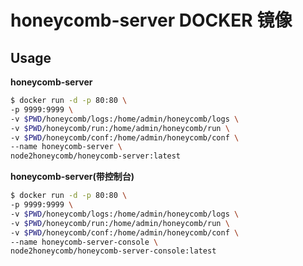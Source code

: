 # honeycomb-server DOCKER 镜像

## Usage

**honeycomb-server**

```bash
$ docker run -d -p 80:80 \
-p 9999:9999 \
-v $PWD/honeycomb/logs:/home/admin/honeycomb/logs \
-v $PWD/honeycomb/run:/home/admin/honeycomb/run \
-v $PWD/honeycomb/conf:/home/admin/honeycomb/conf \
--name honeycomb-server \
node2honeycomb/honeycomb-server:latest
```

**honeycomb-server(带控制台)**
```bash
$ docker run -d -p 80:80 \
-p 9999:9999 \
-v $PWD/honeycomb/logs:/home/admin/honeycomb/logs \
-v $PWD/honeycomb/run:/home/admin/honeycomb/run \
-v $PWD/honeycomb/conf:/home/admin/honeycomb/conf \
--name honeycomb-server-console \
node2honeycomb/honeycomb-server-console:latest
```
